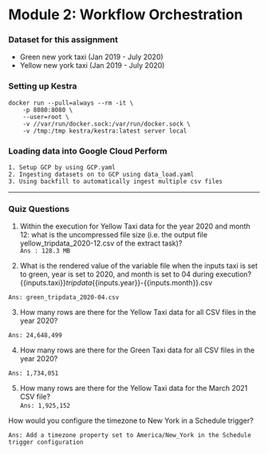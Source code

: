 # Module 2: Workflow Orchestration

### Dataset for this assignment
- Green new york taxi (Jan 2019 - July 2020)
- Yellow new york taxi (Jan 2019 - July 2020)

### Setting up Kestra

```
docker run --pull=always --rm -it \
    -p 8080:8080 \
    --user=root \
    -v //var/run/docker.sock:/var/run/docker.sock \
    -v /tmp:/tmp kestra/kestra:latest server local
```

### Loading data into Google Cloud Perform
```
1. Setup GCP by using GCP.yaml
2. Ingesting datasets on to GCP using data_load.yaml 
3. Using backfill to automatically ingest multiple csv files
```

---

### Quiz Questions

1. Within the execution for Yellow Taxi data for the year 2020 and month 12: what is the uncompressed file size (i.e. the output file yellow_tripdata_2020-12.csv of the extract task)?<br>
```Ans : 128.3 MB```


2. What is the rendered value of the variable file when the inputs taxi is set to green, year is set to 2020, and month is set to 04 during execution?<br>
{{inputs.taxi}}_tripdata_{{inputs.year}}-{{inputs.month}}.csv


```Ans: green_tripdata_2020-04.csv```



3. How many rows are there for the Yellow Taxi data for all CSV files in the year 2020?

```Ans: 24,648,499```


4. How many rows are there for the Green Taxi data for all CSV files in the year 2020?

```Ans: 1,734,051```


5. How many rows are there for the Yellow Taxi data for the March 2021 CSV file?<br>
```Ans: 1,925,152```


How would you configure the timezone to New York in a Schedule trigger?

```Ans: Add a timezone property set to America/New_York in the Schedule trigger configuration```
